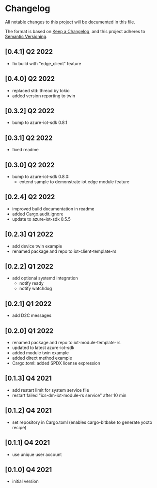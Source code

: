 # Changelog

All notable changes to this project will be documented in this file.

The format is based on [Keep a Changelog](https://keepachangelog.com/en/1.0.0/),
and this project adheres to [Semantic Versioning](https://semver.org/spec/v2.0.0.html).

## [0.4.1] Q2 2022
 - fix build with "edge_client" feature

## [0.4.0] Q2 2022
 - replaced std::thread by tokio
 - added version reporting to twin

## [0.3.2] Q2 2022
 - bump to azure-iot-sdk 0.8.1

## [0.3.1] Q2 2022
 - fixed readme 

## [0.3.0] Q2 2022
 - bump to azure-iot-sdk 0.8.0:
   - extend sample to demonstrate iot edge module feature

## [0.2.4] Q2 2022
 - improved build documentation in readme
 - added Cargo.audit.ignore
 - update to azure-iot-sdk 0.5.5

## [0.2.3] Q1 2022
 - add device twin example
 - renamed package and repo to iot-client-template-rs

## [0.2.2] Q1 2022
 - add optional systemd integration
   - notify ready
   - notify watchdog

## [0.2.1] Q1 2022
 - add D2C messages 

## [0.2.0] Q1 2022
 - renamed package and repo to iot-module-template-rs
 - updated to latest azure-iot-sdk
 - added module twin example
 - added direct method example
 - Cargo.toml: added SPDX license expression

## [0.1.3] Q4 2021
 - add restart limit for system service file
 - restart failed "ics-dm-iot-module-rs service" after 10 min

## [0.1.2] Q4 2021
 - set repository in Cargo.toml (enables cargo-bitbake to generate yocto recipe)

## [0.1.1] Q4 2021
 - use unique user account

## [0.1.0] Q4 2021
 - initial version
